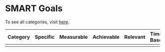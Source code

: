 # SMART Goals

To see all categories, visit [here](https://app.gitbook.com/@adnanquisar/s/wiki/categories-of-life).

| Category | Specific | Measurable | Achievable | Relevant | Time Based |
| :--- | :--- | :--- | :--- | :--- | :--- |
|  |  |  |  |  |  |

